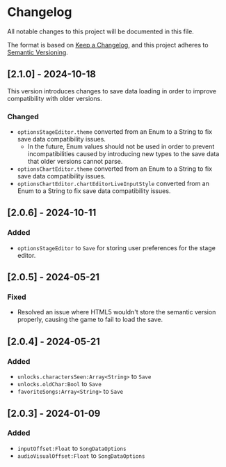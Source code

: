 # Changelog

All notable changes to this project will be documented in this file.

The format is based on [Keep a Changelog](https://keepachangelog.com/en/1.0.0/),
and this project adheres to [Semantic Versioning](https://semver.org/spec/v2.0.0.html).

## [2.1.0] - 2024-10-18
This version introduces changes to save data loading in order to improve compatibility with older versions.
### Changed
- `optionsStageEditor.theme` converted from an Enum to a String to fix save data compatibility issues.
  - In the future, Enum values should not be used in order to prevent incompatibilities caused by introducing new types to the save data that older versions cannot parse.
- `optionsChartEditor.theme` converted from an Enum to a String to fix save data compatibility issues.
- `optionsChartEditor.chartEditorLiveInputStyle` converted from an Enum to a String to fix save data compatibility issues.

## [2.0.6] - 2024-10-11
### Added
- `optionsStageEditor` to `Save` for storing user preferences for the stage editor.

## [2.0.5] - 2024-05-21
### Fixed
- Resolved an issue where HTML5 wouldn't store the semantic version properly, causing the game to fail to load the save.

## [2.0.4] - 2024-05-21
### Added
- `unlocks.charactersSeen:Array<String>` to `Save`
- `unlocks.oldChar:Bool` to `Save`
- `favoriteSongs:Array<String>` to `Save`

## [2.0.3] - 2024-01-09
### Added
- `inputOffset:Float` to `SongDataOptions`
- `audioVisualOffset:Float` to `SongDataOptions`
